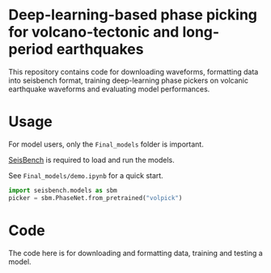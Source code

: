 # Deep-learning-based phase picking for volcano-tectonic and long-period earthquakes
This repository contains code for downloading waveforms, formatting data into seisbench format, training deep-learning phase pickers on volcanic earthquake waveforms and evaluating model performances.



# Usage
For model users, only the `Final_models` folder is important. 

[SeisBench](https://github.com/seisbench/seisbench) is required to load and run the models.

See `Final_models/demo.ipynb` for a quick start.

```python
import seisbench.models as sbm
picker = sbm.PhaseNet.from_pretrained("volpick")
```




# Code
The code here is for downloading and formatting data, training and testing a model.

